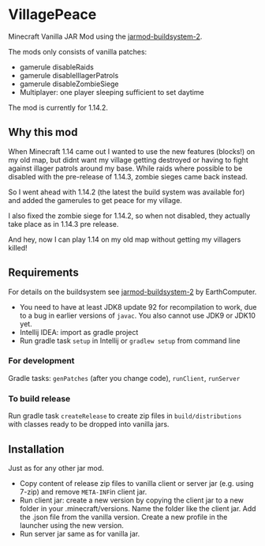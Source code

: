 # VillagePeace
Minecraft Vanilla JAR Mod using the [jarmod-buildsystem-2](https://github.com/Earthcomputer/jarmod-buildsystem-2).

The mods only consists of vanilla patches:
- gamerule disableRaids
- gamerule disableIllagerPatrols
- gamerule disableZombieSiege
- Multiplayer: one player sleeping sufficient to set daytime

The mod is currently for 1.14.2. 

## Why this mod
When Minecraft 1.14 came out I wanted to use the new features (blocks!) on my old map, 
but didnt want my village getting destroyed or having to fight against illager patrols around my base.
While raids where possible to be disabled with the pre-release of 1.14.3, zombie sieges came back instead.

So I went ahead with 1.14.2 (the latest the build system was available for) and added the gamerules to get peace for my village. 

I also fixed the zombie siege for 1.14.2, so when not disabled, they actually take place as in 1.14.3 pre release.

And hey, now I can play 1.14 on my old map without getting my villagers killed!

## Requirements
For details on the buildsystem see [jarmod-buildsystem-2](https://github.com/Earthcomputer/jarmod-buildsystem-2) by EarthComputer.

- You need to have at least JDK8 update 92 for recompilation to work, due to a bug in earlier versions of `javac`. You also cannot use JDK9 or JDK10 yet.
- Intellij IDEA: import as gradle project
- Run gradle task `setup` in Intellij or `gradlew setup` from command line

### For development
Gradle tasks: `genPatches` (after you change code), `runClient`, `runServer`
    
### To build release
Run gradle task `createRelease` to create zip files in `build/distributions` with classes ready to be dropped into vanilla jars.

## Installation
Just as for any other jar mod. 
- Copy content of release zip files to vanilla client or server jar (e.g. using 7-zip) and remove `META-INF`in client jar.
- Run client jar: create a new version by copying the client jar to a new folder in your .minecraft/versions. Name the folder like the client jar. 
Add the .json file  from the vanilla version. Create a new profile in the launcher using the new version.
- Run server jar same as for vanilla jar.
